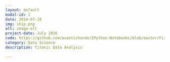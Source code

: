 ```yaml
---
layout: default
modal-id: 1
date: 2014-07-18
img: ship.png
alt: image-alt
project-date: July 2016
code: https://github.com/avantichande/IPython-Notebooks/blob/master/First%20Data%20Project%20-%20Titanic%20Kaggle%20dataset.ipynb
category: Data Science
description: Titanic Data Analysis

---
```

